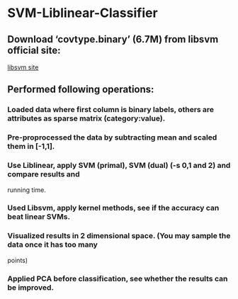 # SVM-Liblinear-Classifier

## Download ‘covtype.binary’ (6.7M) from libsvm official site:
[libsvm site](https://www.csie.ntu.edu.tw/~cjlin/libsvmtools/datasets/)

## Performed following operations:
### Loaded data where first column is binary labels, others are attributes as sparse matrix (category:value).
### Pre-proprocessed the data by subtracting mean and scaled them in [-1,1].
### Use Liblinear, apply SVM (primal), SVM (dual) (-s 0,1 and 2) and compare results and
running time.
### Used Libsvm, apply kernel methods, see if the accuracy can beat linear SVMs.
### Visualized results in 2 dimensional space. (You may sample the data once it has too many
points)
### Applied PCA before classification, see whether the results can be improved.
